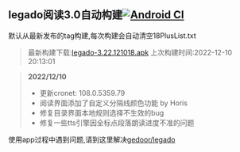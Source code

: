 ## legado阅读3.0自动构建[![Android CI](https://github.com/10bits/gedoor-Build/workflows/Android%20CI/badge.svg)](https://github.com/10bits/gedoor-Build/actions)

默认从最新发布的tag构建,每次构建会自动清空18PlusList.txt

> 最新构建下载:[legado-3.22.121018.apk](https://github.com/xcbt9527/gedoor-Build/releases/download/legado-3.22.121018/legado-3.22.121018.apk) 上次构建时间:2022-12-10 20:13:01
<!--start-->
> **2022/12/10**
> 
> * 更新cronet: 108.0.5359.79
> * 阅读界面添加了自定义分隔线颜色功能 by Horis
> * 修复目录界面本地规则选择不生效的bug
> * 修复一些tts引擎因全标点段落朗读进度不准的问题
<!--end-->
  
使用app过程中遇到问题,请到这里解决[gedoor/legado](https://github.com/gedoor/legado/issues)

